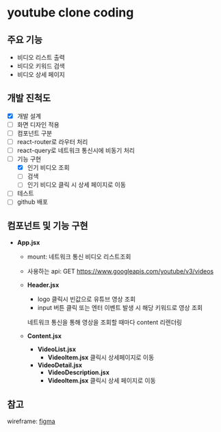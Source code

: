 # youtube clone coding

## 주요 기능

- 비디오 리스트 출력
- 비디오 키워드 검색
- 비디오 상세 페이지

## 개발 진척도

- [x] 개발 설계
- [ ] 화면 디자인 적용
- [ ] 컴포넌트 구분
- [ ] react-router로 라우터 처리
- [ ] react-query로 네트워크 통신시에 비동기 처리
- [ ] 기능 구현
  - [x] 인기 비디오 조회
  - [ ] 검색
  - [ ] 인기 비디오 클릭 시 상세 페이지로 이동
- [ ] 테스트
- [ ] github 배포

## 컴포넌트 및 기능 구현

- **App.jsx**

  - mount: 네트워크 통신 비디오 리스트조회
  - 사용하는 api: GET https://www.googleapis.com/youtube/v3/videos
  - **Header.jsx**

    - logo
      클릭시 빈값으로 유튜브 영상 조회
    - input
      버튼 클릭 또는 엔터 이벤트 발생 시 해당 키워드로 영상 조회

    네트워크 통신을 통해 영상을 조회할 때마다 content 리렌더링

  - **Content.jsx**
    - **VideoList.jsx**
      - **VideoItem.jsx**
        클릭시 상세페이지로 이동
    - **VideoDetail.jsx**
      - **VideoDescription.jsx**
      - **VideoItem.jsx**
        클릭시 상세 페이지로 이동

## 참고

wireframe: [figma](https://www.figma.com/file/ocaeZiz2ugxRPfsGnZhvVw/Youtube---clone-coding?node-id=0%3A1&t=PBTOoFuFb06EBv92-0)
